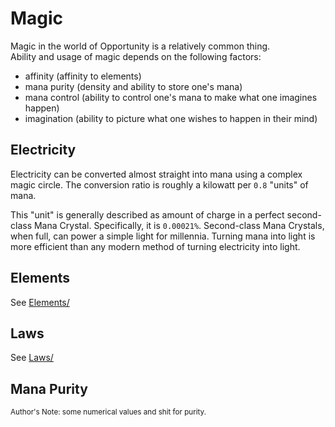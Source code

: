 # Magic

Magic in the world of Opportunity is a relatively common thing.  
Ability and usage of magic depends on the following factors:

- affinity (affinity to elements)
- mana purity (density and ability to store one's mana)
- mana control (ability to control one's mana to make what one imagines happen)
- imagination (ability to picture what one wishes to happen in their mind)

## Electricity

Electricity can be converted almost straight into mana using a complex magic circle. The conversion ratio is roughly a kilowatt per `0.8` "units" of mana.

This "unit" is generally described as amount of charge in a perfect second-class Mana Crystal. Specifically, it is `0.00021%`. Second-class Mana Crystals, when full, can power a simple light for millennia. Turning mana into light is more efficient than any modern method of turning electricity into light.

## Elements

See [Elements/](https://lys.ee/rp/Opportunity/Magic/Elements/)

## Laws

See [Laws/](https://lys.ee/rp/Opportunity/Magic/Laws/)

## Mana Purity

<sub>Author's Note: some numerical values and shit for purity.</sub>
